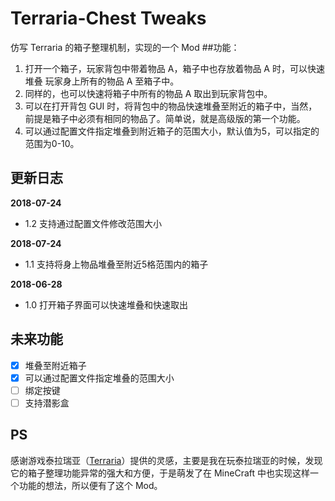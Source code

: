 # Terraria-Chest Tweaks

仿写 Terraria 的箱子整理机制，实现的一个 Mod
##功能：
1. 打开一个箱子，玩家背包中带着物品 A，箱子中也存放着物品 A 时，可以快速堆叠
玩家身上所有的物品 A 至箱子中。
2. 同样的，也可以快速将箱子中所有的物品 A 取出到玩家背包中。
3. 可以在打开背包 GUI 时，将背包中的物品快速堆叠至附近的箱子中，当然，前提是箱子中必须有相同的物品了。简单说，就是高级版的第一个功能。
4. 可以通过配置文件指定堆叠到附近箱子的范围大小，默认值为5，可以指定的范围为0-10。


## 更新日志

**2018-07-24**
- 1.2 支持通过配置文件修改范围大小

**2018-07-24**
- 1.1 支持将身上物品堆叠至附近5格范围内的箱子

**2018-06-28**
- 1.0 打开箱子界面可以快速堆叠和快速取出

## 未来功能

- [x] 堆叠至附近箱子
- [x] 可以通过配置文件指定堆叠的范围大小
- [ ] 绑定按键
- [ ] 支持潜影盒

## PS
感谢游戏泰拉瑞亚（[Terraria](http://terraria.org/)）提供的灵感，主要是我在玩泰拉瑞亚的时候，发现它的箱子整理功能异常的强大和方便，于是萌发了在 MineCraft 中也实现这样一个功能的想法，所以便有了这个 Mod。